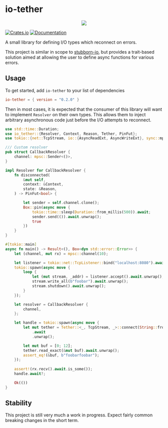 # io-tether

<p align="center">
  <img src="https://cdn.akamai.steamstatic.com/apps/dota2/images/dota_react/abilities/wisp_tether.png" />
</p>

[![Crates.io](https://img.shields.io/crates/v/io-tether.svg)](https://crates.io/crates/io-tether)
[![Documentation](https://docs.rs/io-tether/badge.svg)](https://docs.rs/io-tether/)

A small library for defining I/O types which reconnect on errors. 

This project is similar in scope to
[stubborn-io](https://github.com/craftytrickster/stubborn-io), but provides
a trait-based solution aimed at allowing the user to define async functions
for various errors.

## Usage

To get started, add `io-tether` to your list of dependencies

```toml
io-tether = { version = "0.2.0" }
```

Then in most cases, it is expected that the consumer of this library will want
to implement `Resolver` on their own types. This allows them to inject
arbitrary asynchronous code just before the I/O attempts to reconnect.

```rust
use std::time::Duration;
use io_tether::{Resolver, Context, Reason, Tether, PinFut};
use tokio::{net::TcpStream, io::{AsyncReadExt, AsyncWriteExt}, sync::mpsc};

/// Custom resolver
pub struct CallbackResolver {
    channel: mpsc::Sender<()>,
}

impl Resolver for CallbackResolver {
    fn disconnected(
        &mut self,
        context: &Context,
        state: &Reason,
    ) -> PinFut<bool> {

        let sender = self.channel.clone();
        Box::pin(async move {
            tokio::time::sleep(Duration::from_millis(500)).await;
            sender.send(()).await.unwrap();
            true
        })
    }
}

#[tokio::main]
async fn main() -> Result<(), Box<dyn std::error::Error>> {
    let (channel, mut rx) = mpsc::channel(10);

    let listener = tokio::net::TcpListener::bind("localhost:8080").await?;
    tokio::spawn(async move {
        loop {
            let (mut stream, _addr) = listener.accept().await.unwrap();
            stream.write_all(b"foobar").await.unwrap();
            stream.shutdown().await.unwrap();
        }
    });

    let resolver = CallbackResolver {
        channel,
    };

    let handle = tokio::spawn(async move {
        let mut tether = Tether::<_, TcpStream, _>::connect(String::from("localhost:8080"), resolver)
            .await
            .unwrap();

        let mut buf = [0; 12];
        tether.read_exact(&mut buf).await.unwrap();
        assert_eq!(&buf, b"foobarfoobar");
    });
    
    assert!(rx.recv().await.is_some());
    handle.await?;

    Ok(())
}
```

## Stability

This project is still very much a work in progress. Expect fairly common 
breaking changes in the short term. 

